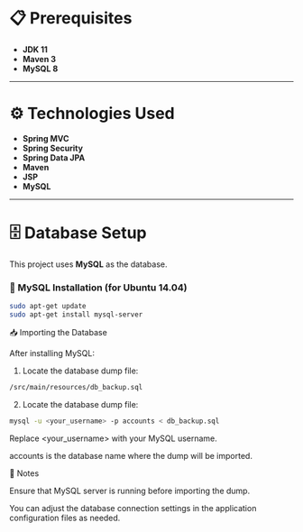 # 📋 Prerequisites

- **JDK 11**
- **Maven 3**
- **MySQL 8**

---

# ⚙️ Technologies Used

- **Spring MVC**
- **Spring Security**
- **Spring Data JPA**
- **Maven**
- **JSP**
- **MySQL**

---

# 🗄️ Database Setup

This project uses **MySQL** as the database.

### 📌 MySQL Installation (for Ubuntu 14.04)

```bash
sudo apt-get update
sudo apt-get install mysql-server
```

📥 Importing the Database

After installing MySQL:
1. Locate the database dump file:
```bash
/src/main/resources/db_backup.sql
```

2. Locate the database dump file:
```bash
mysql -u <your_username> -p accounts < db_backup.sql
```

Replace <your_username> with your MySQL username.

accounts is the database name where the dump will be imported.

📌 Notes

Ensure that MySQL server is running before importing the dump.

You can adjust the database connection settings in the application configuration files as needed.
